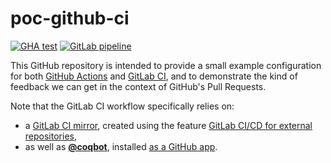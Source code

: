 # poc-github-ci

[![GHA test][github-action-shield]][github-action-link]
[![GitLab pipeline][gitlab-ci-shield]][gitlab-ci-link]

[github-action-shield]: https://github.com/erikmd/poc-github-ci/workflows/test/badge.svg?branch=master
[github-action-link]: https://github.com/erikmd/poc-github-ci/actions?query=workflow:test "GitHub Action"
[gitlab-ci-shield]: https://gitlab.com/erikmd/poc-github-ci/badges/master/pipeline.svg
[gitlab-ci-link]: https://gitlab.com/erikmd/poc-github-ci/-/pipelines "GitLab CI"

This GitHub repository is intended to provide a small example
configuration for both [GitHub Actions](
https://docs.github.com/en/actions/reference/workflow-syntax-for-github-actions)
and [GitLab CI](https://docs.gitlab.com/ee/ci/yaml/), and to
demonstrate the kind of feedback we can get in the context of GitHub's
Pull Requests.

Note that the GitLab CI workflow specifically relies on:

* a [GitLab CI mirror](https://gitlab.com/erikmd/poc-github-ci),
  created using the feature [GitLab CI/CD for external repositories](
  https://docs.gitlab.com/ee/ci/ci_cd_for_external_repos/github_integration.html#connect-with-personal-access-token),
* as well as [**@coqbot**](https://github.com/apps/coqbot-app),
  installed [as a GitHub app](
  https://github.com/coq/bot/#as-a-github-app).
